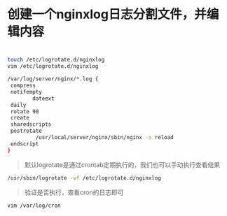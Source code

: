 # 创建一个nginxlog日志分割文件，并编辑内容

#

```bash
touch /etc/logrotate.d/nginxlog
vim /etc/logrotate.d/nginxlog
```

```bash
/var/log/server/nginx/*.log {
 compress
 notifempty
        dateext
 daily
 rotate 90
 create
 sharedscripts
 postrotate
         /usr/local/server/nginx/sbin/nginx -s reload
 endscript
}
```

> 默认logrotate是通过crontab定期执行的，我们也可以手动执行查看结果

```bash
/usr/sbin/logrotate -vf /etc/logrotate.d/nginxlog
```

> 验证是否执行，查看cron的日志即可

```bash
vim /var/log/cron
```

